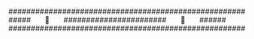 #####################################################
#####&emsp;&emsp;:chicken:&emsp;&emsp;#######################&emsp;&emsp;:chicken:&emsp;&emsp;######
#####################################################
